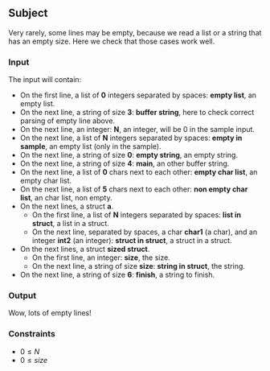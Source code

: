 ## Subject

Very rarely, some lines may be empty, because we read a list or a string that
has an empty size. Here we check that those cases work well.

### Input

The input will contain:

- On the first line, a list of **0** integers separated by spaces: **empty
  list**, an empty list.
- On the next line, a string of size **3**: **buffer string**, here to check
  correct parsing of empty line above.
- On the next line, an integer: **N**, an integer, will be 0 in the sample
  input.
- On the next line, a list of **N** integers separated by spaces: **empty in
  sample**, an empty list (only in the sample).
- On the next line, a string of size **0**: **empty string**, an empty string.
- On the next line, a string of size **4**: **main**, an other buffer string.
- On the next line, a list of **0** chars next to each other: **empty char
  list**, an empty char list.
- On the next line, a list of **5** chars next to each other: **non empty char
  list**, an char list, non empty.
- On the next lines, a struct **a**.
    - On the first line, a list of **N** integers separated by spaces: **list
      in struct**, a list in a struct.
    - On the next line, separated by spaces, a char **char1** (a char), and an
      integer **int2** (an integer): **struct in struct**, a struct in a
      struct.
- On the next lines, a struct **sized struct**.
    - On the first line, an integer: **size**, the size.
    - On the next line, a string of size **size**: **string in struct**, the
      string.
- On the next line, a string of size **6**: **finish**, a string to finish.

### Output

Wow, lots of empty lines!

### Constraints

- $0 \le N$
- $0 \le size$
